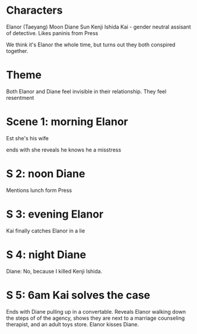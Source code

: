 # Characters
Elanor (Taeyang) Moon
Diane Sun
Kenji Ishida
Kai - gender neutral assisant of detective. Likes paninis from Press

We think it's Elanor the whole time, but turns out they both conspired together.

# Theme
Both Elanor and Diane feel invisible in their relationship. They feel resentment

# Scene 1: morning Elanor

Est she's his wife

ends with she reveals he knows he a misstress

# S 2: noon Diane
Mentions lunch form Press


# S 3: evening Elanor

Kai finally catches Elanor in a lie

# S 4: night Diane

Diane: No, because I killed Kenji Ishida.

# S 5: 6am Kai solves the case

Ends with Diane pulling up in a convertable. Reveals Elanor walking down the steps of of the agency, shows they are next to a marriage counseling therapist, and an adult toys store. Elanor kisses Diane.